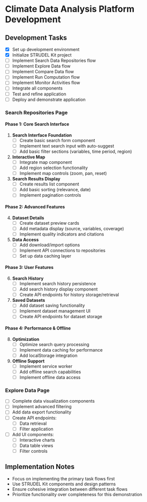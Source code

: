 # Climate Data Analysis Platform Development

## Development Tasks

- [x] Set up development environment
- [x] Initialize STRUDEL Kit project
- [ ] Implement Search Data Repositories flow
- [ ] Implement Explore Data flow
- [ ] Implement Compare Data flow
- [ ] Implement Run Computation flow
- [ ] Implement Monitor Activities flow
- [ ] Integrate all components
- [ ] Test and refine application
- [ ] Deploy and demonstrate application

### Search Repositories Page

#### Phase 1: Core Search Interface
1. **Search Interface Foundation**
   - [ ] Create basic search form component
   - [ ] Implement text search input with auto-suggest
   - [ ] Add basic filter sections (variables, time period, region)

2. **Interactive Map**
   - [ ] Integrate map component
   - [ ] Add region selection functionality
   - [ ] Implement map controls (zoom, pan, reset)

3. **Search Results Display**
   - [ ] Create results list component
   - [ ] Add basic sorting (relevance, date)
   - [ ] Implement pagination controls

#### Phase 2: Advanced Features
4. **Dataset Details**
   - [ ] Create dataset preview cards
   - [ ] Add metadata display (source, variables, coverage)
   - [ ] Implement quality indicators and citations

5. **Data Access**
   - [ ] Add download/import options
   - [ ] Implement API connections to repositories
   - [ ] Set up data caching layer

#### Phase 3: User Features
6. **Search History**
   - [ ] Implement search history persistence
   - [ ] Add search history display component
   - [ ] Create API endpoints for history storage/retrieval

7. **Saved Datasets**
   - [ ] Add dataset saving functionality
   - [ ] Implement dataset management UI
   - [ ] Create API endpoints for dataset storage

#### Phase 4: Performance & Offline
8. **Optimization**
   - [ ] Optimize search query processing
   - [ ] Implement data caching for performance
   - [ ] Add localStorage integration

9. **Offline Support**
   - [ ] Implement service worker
   - [ ] Add offline search capabilities
   - [ ] Implement offline data access

### Explore Data Page

- [ ] Complete data visualization components
- [ ] Implement advanced filtering
- [ ] Add data export functionality
- [ ] Create API endpoints:
  - [ ] Data retrieval
  - [ ] Filter application
- [ ] Add UI components:
  - [ ] Interactive charts
  - [ ] Data table views
  - [ ] Filter controls

## Implementation Notes

- Focus on implementing the primary task flows first
- Use STRUDEL Kit components and design patterns
- Ensure cohesive integration between different task flows
- Prioritize functionality over completeness for this demonstration
